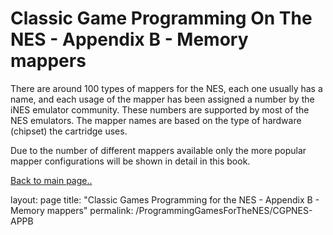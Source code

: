 # Classic Game Programming On The NES - Appendix B - Memory mappers

There are around 100 types of mappers for the NES, each one usually has a name, and each usage of the mapper has been assigned a number by the iNES emulator community.  These numbers are supported by most of the NES emulators.  The mapper names are based on the type of hardware (chipset) the cartridge uses.

Due to the number of different mappers available only the more popular mapper configurations will be shown in detail in this book.  

[Back to main page..](/ProgammingForTheNES.md)

layout: page
title: "Classic Games Programming for the NES - Appendix B - Memory mappers"
permalink: /ProgrammingGamesForTheNES/CGPNES-APPB
